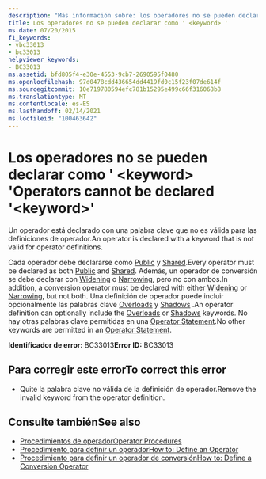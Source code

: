 ```yaml
---
description: "Más información sobre: los operadores no se pueden declarar como ' <keyword> '"
title: Los operadores no se pueden declarar como ' <keyword> '
ms.date: 07/20/2015
f1_keywords:
- vbc33013
- bc33013
helpviewer_keywords:
- BC33013
ms.assetid: bfd805f4-e30e-4553-9cb7-2690595f0480
ms.openlocfilehash: 97d0478cdd436654dd4419fd0c15f23f07de614f
ms.sourcegitcommit: 10e719780594efc781b15295e499c66f316068b8
ms.translationtype: MT
ms.contentlocale: es-ES
ms.lasthandoff: 02/14/2021
ms.locfileid: "100463642"
---
```

# <a name="operators-cannot-be-declared-keyword"></a><span data-ttu-id="7b6cd-103">Los operadores no se pueden declarar como ' \<keyword> '</span><span class="sxs-lookup"><span data-stu-id="7b6cd-103">Operators cannot be declared '\<keyword>'</span></span>

<span data-ttu-id="7b6cd-104">Un operador está declarado con una palabra clave que no es válida para las definiciones de operador.</span><span class="sxs-lookup"><span data-stu-id="7b6cd-104">An operator is declared with a keyword that is not valid for operator definitions.</span></span>  
  
 <span data-ttu-id="7b6cd-105">Cada operador debe declararse como [Public](../language-reference/modifiers/public.md) y [Shared](../language-reference/modifiers/shared.md).</span><span class="sxs-lookup"><span data-stu-id="7b6cd-105">Every operator must be declared as both [Public](../language-reference/modifiers/public.md) and [Shared](../language-reference/modifiers/shared.md).</span></span> <span data-ttu-id="7b6cd-106">Además, un operador de conversión se debe declarar con [Widening](../language-reference/modifiers/widening.md) o [Narrowing](../language-reference/modifiers/narrowing.md), pero no con ambos.</span><span class="sxs-lookup"><span data-stu-id="7b6cd-106">In addition, a conversion operator must be declared with either [Widening](../language-reference/modifiers/widening.md) or [Narrowing](../language-reference/modifiers/narrowing.md), but not both.</span></span> <span data-ttu-id="7b6cd-107">Una definición de operador puede incluir opcionalmente las palabras clave [Overloads](../language-reference/modifiers/overloads.md) y [Shadows](../language-reference/modifiers/shadows.md) .</span><span class="sxs-lookup"><span data-stu-id="7b6cd-107">An operator definition can optionally include the [Overloads](../language-reference/modifiers/overloads.md) or [Shadows](../language-reference/modifiers/shadows.md) keywords.</span></span> <span data-ttu-id="7b6cd-108">No hay otras palabras clave permitidas en una [Operator Statement](../language-reference/statements/operator-statement.md).</span><span class="sxs-lookup"><span data-stu-id="7b6cd-108">No other keywords are permitted in an [Operator Statement](../language-reference/statements/operator-statement.md).</span></span>  
  
 <span data-ttu-id="7b6cd-109">**Identificador de error:** BC33013</span><span class="sxs-lookup"><span data-stu-id="7b6cd-109">**Error ID:** BC33013</span></span>  
  
## <a name="to-correct-this-error"></a><span data-ttu-id="7b6cd-110">Para corregir este error</span><span class="sxs-lookup"><span data-stu-id="7b6cd-110">To correct this error</span></span>  
  
- <span data-ttu-id="7b6cd-111">Quite la palabra clave no válida de la definición de operador.</span><span class="sxs-lookup"><span data-stu-id="7b6cd-111">Remove the invalid keyword from the operator definition.</span></span>  
  
## <a name="see-also"></a><span data-ttu-id="7b6cd-112">Consulte también</span><span class="sxs-lookup"><span data-stu-id="7b6cd-112">See also</span></span>

- [<span data-ttu-id="7b6cd-113">Procedimientos de operador</span><span class="sxs-lookup"><span data-stu-id="7b6cd-113">Operator Procedures</span></span>](../programming-guide/language-features/procedures/operator-procedures.md)
- [<span data-ttu-id="7b6cd-114">Procedimiento para definir un operador</span><span class="sxs-lookup"><span data-stu-id="7b6cd-114">How to: Define an Operator</span></span>](../programming-guide/language-features/procedures/how-to-define-an-operator.md)
- [<span data-ttu-id="7b6cd-115">Procedimiento para definir un operador de conversión</span><span class="sxs-lookup"><span data-stu-id="7b6cd-115">How to: Define a Conversion Operator</span></span>](../programming-guide/language-features/procedures/how-to-define-a-conversion-operator.md)
